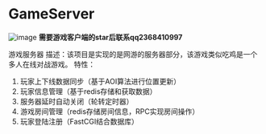 # GameServer
![image]([https://github.com/MaiEmily/map/blob/master/public/image/20190528145810708.png](https://github.com/zhenliu123123/GameServer/blob/master/Readme.png))
**需要游戏客户端的star后联系qq2368410997**

游戏服务器
描述：该项目是实现的是网游的服务器部分，该游戏类似吃鸡是一个多人在线对战游戏。
特性：
1. 玩家上下线数据同步（基于AOI算法进行位置更新）
2. 玩家信息管理（基于redis存储和获取数据）
3. 服务器延时自动关闭（轮转定时器）
4. 游戏房间管理（redis存储房间信息，RPC实现房间操作）
5. 玩家登陆注册（FastCGI结合数据库）
